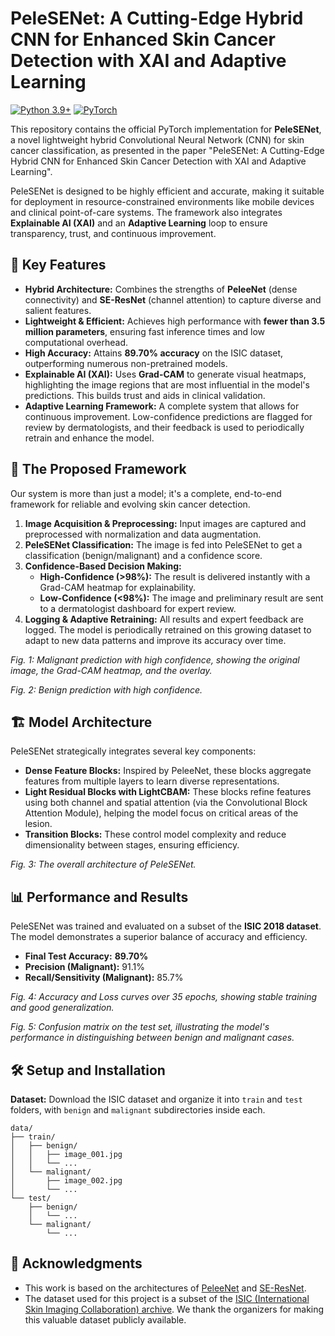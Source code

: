 # PeleSENet: A Cutting-Edge Hybrid CNN for Enhanced Skin Cancer Detection with XAI and Adaptive Learning

[![Python 3.9+](https://img.shields.io/badge/Python-3.9+-blue.svg)](https://www.python.org/downloads/)
[![PyTorch](https://img.shields.io/badge/PyTorch-1.12+-ee4c2c.svg)](https://pytorch.org/)

This repository contains the official PyTorch implementation for **PeleSENet**, a novel lightweight hybrid Convolutional Neural Network (CNN) for skin cancer classification, as presented in the paper "PeleSENet: A Cutting-Edge Hybrid CNN for Enhanced Skin Cancer Detection with ΧΑΙ and Adaptive Learning".

PeleSENet is designed to be highly efficient and accurate, making it suitable for deployment in resource-constrained environments like mobile devices and clinical point-of-care systems. The framework also integrates **Explainable AI (XAI)** and an **Adaptive Learning** loop to ensure transparency, trust, and continuous improvement.

## 🌟 Key Features

*   **Hybrid Architecture:** Combines the strengths of **PeleeNet** (dense connectivity) and **SE-ResNet** (channel attention) to capture diverse and salient features.
*   **Lightweight & Efficient:** Achieves high performance with **fewer than 3.5 million parameters**, ensuring fast inference times and low computational overhead.
*   **High Accuracy:** Attains **89.70% accuracy** on the ISIC dataset, outperforming numerous non-pretrained models.
*   **Explainable AI (XAI):** Uses **Grad-CAM** to generate visual heatmaps, highlighting the image regions that are most influential in the model's predictions. This builds trust and aids in clinical validation.
*   **Adaptive Learning Framework:** A complete system that allows for continuous improvement. Low-confidence predictions are flagged for review by dermatologists, and their feedback is used to periodically retrain and enhance the model.

## 🧬 The Proposed Framework

Our system is more than just a model; it's a complete, end-to-end framework for reliable and evolving skin cancer detection.

1.  **Image Acquisition & Preprocessing:** Input images are captured and preprocessed with normalization and data augmentation.
2.  **PeleSENet Classification:** The image is fed into PeleSENet to get a classification (benign/malignant) and a confidence score.
3.  **Confidence-Based Decision Making:**
    *   **High-Confidence (>98%):** The result is delivered instantly with a Grad-CAM heatmap for explainability.
    *   **Low-Confidence (<98%):** The image and preliminary result are sent to a dermatologist dashboard for expert review.
4.  **Logging & Adaptive Retraining:** All results and expert feedback are logged. The model is periodically retrained on this growing dataset to adapt to new data patterns and improve its accuracy over time.


*Fig. 1: Malignant prediction with high confidence, showing the original image, the Grad-CAM heatmap, and the overlay.*


*Fig. 2: Benign prediction with high confidence.*

## 🏗️ Model Architecture

PeleSENet strategically integrates several key components:

*   **Dense Feature Blocks:** Inspired by PeleeNet, these blocks aggregate features from multiple layers to learn diverse representations.
*   **Light Residual Blocks with LightCBAM:** These blocks refine features using both channel and spatial attention (via the Convolutional Block Attention Module), helping the model focus on critical areas of the lesion.
*   **Transition Blocks:** These control model complexity and reduce dimensionality between stages, ensuring efficiency.


*Fig. 3: The overall architecture of PeleSENet.*

## 📊 Performance and Results

PeleSENet was trained and evaluated on a subset of the **ISIC 2018 dataset**. The model demonstrates a superior balance of accuracy and efficiency.

*   **Final Test Accuracy:** **89.70%**
*   **Precision (Malignant):** 91.1%
*   **Recall/Sensitivity (Malignant):** 85.7%


*Fig. 4: Accuracy and Loss curves over 35 epochs, showing stable training and good generalization.*


*Fig. 5: Confusion matrix on the test set, illustrating the model's performance in distinguishing between benign and malignant cases.*

## 🛠️ Setup and Installation


**Dataset:**
Download the ISIC dataset and organize it into `train` and `test` folders, with `benign` and `malignant` subdirectories inside each.

```
data/
├── train/
│   ├── benign/
│   │   ├── image_001.jpg
│   │   └── ...
│   └── malignant/
│       ├── image_002.jpg
│       └── ...
└── test/
    ├── benign/
    │   └── ...
    └── malignant/
        └── ...
```


## 🙏 Acknowledgments

*   This work is based on the architectures of [PeleeNet](https://arxiv.org/abs/1804.06882) and [SE-ResNet](https://arxiv.org/abs/1709.01507).
*   The dataset used for this project is a subset of the [ISIC (International Skin Imaging Collaboration) archive](https://challenge.isic-archive.com/data/). We thank the organizers for making this valuable dataset publicly available.
